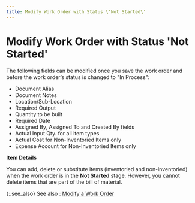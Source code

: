 ```yaml
---
title: Modify Work Order with Status \'Not Started\'
---
```


# Modify Work Order with Status 'Not Started'


The following fields can be modified once you save the work order and  before the work order’s status is changed to "In Process":

- Document Alias
- Document Notes
- Location/Sub-Location
- Required Output
- Quantity to  be built
- Required Date
- Assigned By,  Assigned To and Created By fields
- Actual Input  Qty. for all item types
- Actual Cost  for Non-Inventoried Items only
- Expense Account  for Non-Inventoried Items only



**Item Details**


You can add, delete or substitute items (inventoried and non-inventoried)  when the work order is in the **Not Started**  stage. However, you cannot delete items that are part of the bill of material.


{:.see_also}
See also
: [Modify  a Work Order]({{site.ba_baseurl}}/prod-asm/modifying-a-work-order/modify_work_orders_building_assemblies_content.html)
